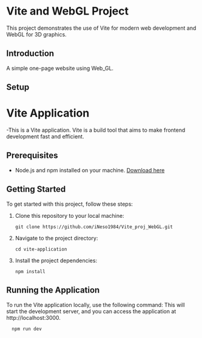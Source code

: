 # Vite and WebGL Project

This project demonstrates the use of Vite for modern web development and WebGL for 3D graphics.

## Introduction

A simple one-page website using Web_GL.

## Setup

# Vite Application

 -This is a Vite application. Vite is a build tool that aims to make frontend development fast and efficient.

## Prerequisites

- Node.js and npm installed on your machine. [Download here](https://nodejs.org/)

## Getting Started

To get started with this project, follow these steps:

1. Clone this repository to your local machine:

   ```
   git clone https://github.com/iNeso1984/Vite_proj_WebGL.git

2. Navigate to the project directory:
   ```
   cd vite-application
4. Install the project dependencies:
   ```
   npm install
   
## Running the Application

To run the Vite application locally, use the following command:
This will start the development server, and you can access the
application at http://localhost:3000.
  
 ```
   npm run dev












